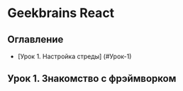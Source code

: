 # Geekbrains React

## Оглавление

- [Урок 1. Настройка стреды] (#Урок-1)

## Урок 1. Знакомство с фрэймворком